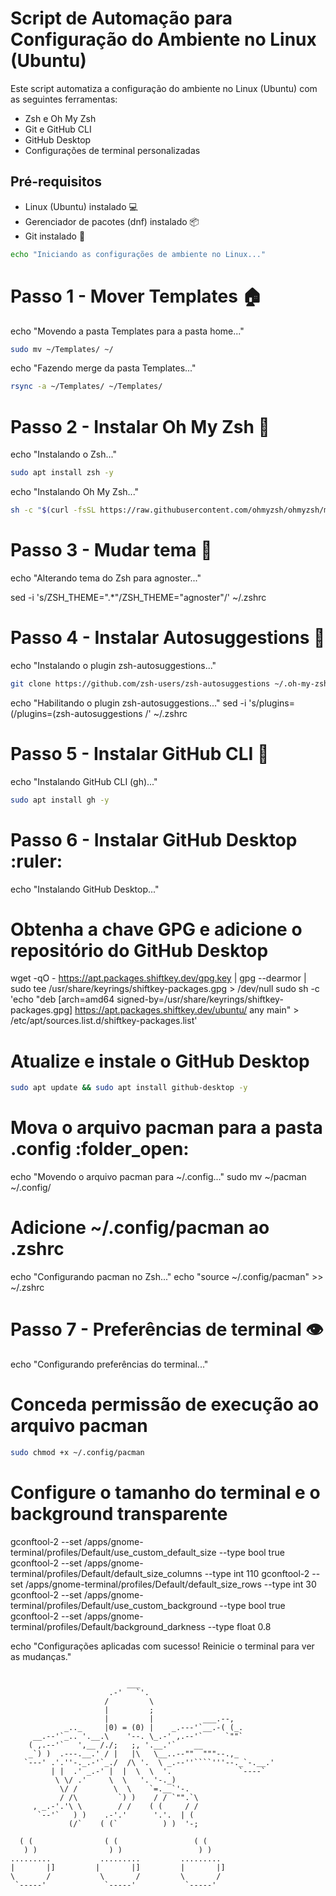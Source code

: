 # Script de Automação para Configuração do Ambiente no Linux (Ubuntu)

Este script automatiza a configuração do ambiente no Linux (Ubuntu) com as seguintes ferramentas:
- Zsh e Oh My Zsh
- Git e GitHub CLI
- GitHub Desktop
- Configurações de terminal personalizadas

## Pré-requisitos
- Linux (Ubuntu) instalado :computer:
- Gerenciador de pacotes (dnf) instalado :package:
- Git instalado :octopus:

```bash
echo "Iniciando as configurações de ambiente no Linux..."
```
# Passo 1 - Mover Templates :house:
echo "Movendo a pasta Templates para a pasta home..."
```bash
sudo mv ~/Templates/ ~/
```
echo "Fazendo merge da pasta Templates..."
```bash
rsync -a ~/Templates/ ~/Templates/
```
# Passo 2 - Instalar Oh My Zsh :rainbow:
echo "Instalando o Zsh..."
```bash
sudo apt install zsh -y
```
echo "Instalando Oh My Zsh..."
```bash
sh -c "$(curl -fsSL https://raw.githubusercontent.com/ohmyzsh/ohmyzsh/master/tools/install.sh)"
```
# Passo 3 - Mudar tema :file_folder:
echo "Alterando tema do Zsh para agnoster..."

sed -i 's/ZSH_THEME=".*"/ZSH_THEME="agnoster"/' ~/.zshrc

# Passo 4 - Instalar Autosuggestions :rainbow:
echo "Instalando o plugin zsh-autosuggestions..."
```bash
git clone https://github.com/zsh-users/zsh-autosuggestions ~/.oh-my-zsh/custom/plugins/zsh-autosuggestions
```
echo "Habilitando o plugin zsh-autosuggestions..."
sed -i 's/plugins=(/plugins=(zsh-autosuggestions /' ~/.zshrc

# Passo 5 - Instalar GitHub CLI :octopus:
echo "Instalando GitHub CLI (gh)..."
```bash
sudo apt install gh -y
```
# Passo 6 - Instalar GitHub Desktop :ruler:
echo "Instalando GitHub Desktop..."

# Obtenha a chave GPG e adicione o repositório do GitHub Desktop
wget -qO - https://apt.packages.shiftkey.dev/gpg.key | gpg --dearmor | sudo tee /usr/share/keyrings/shiftkey-packages.gpg > /dev/null
sudo sh -c 'echo "deb [arch=amd64 signed-by=/usr/share/keyrings/shiftkey-packages.gpg] https://apt.packages.shiftkey.dev/ubuntu/ any main" > /etc/apt/sources.list.d/shiftkey-packages.list'

# Atualize e instale o GitHub Desktop
```bash
sudo apt update && sudo apt install github-desktop -y
```
# Mova o arquivo pacman para a pasta .config :folder_open:
echo "Movendo o arquivo pacman para ~/.config..."
sudo mv ~/pacman ~/.config/

# Adicione ~/.config/pacman ao .zshrc
echo "Configurando pacman no Zsh..."
echo "source ~/.config/pacman" >> ~/.zshrc

# Passo 7 - Preferências de terminal :eye:
echo "Configurando preferências do terminal..."

# Conceda permissão de execução ao arquivo pacman
```bash
sudo chmod +x ~/.config/pacman 
```
# Configure o tamanho do terminal e o background transparente
gconftool-2 --set /apps/gnome-terminal/profiles/Default/use_custom_default_size --type bool true
gconftool-2 --set /apps/gnome-terminal/profiles/Default/default_size_columns --type int 110
gconftool-2 --set /apps/gnome-terminal/profiles/Default/default_size_rows --type int 30
gconftool-2 --set /apps/gnome-terminal/profiles/Default/use_custom_background --type bool true
gconftool-2 --set /apps/gnome-terminal/profiles/Default/background_darkness --type float 0.8

echo "Configurações aplicadas com sucesso! Reinicie o terminal para ver as mudanças."


```                         ___

                          ___
                      .-'   `'.
                     /         \
                     |         ;
                     |         |           ___.--,
            _.._     |0) = (0) |    _.---'`__.-( (_.
     __.--'`_.. '.__.\    '--. \_.-' ,.--'`     `""`
    ( ,.--'`   ',__ /./;   ;, '.__.'`    __
    _`) )  .---.__.' / |   |\   \__..--""  """--.,_
   `---' .'.''-._.-'`_./  /\ '.  \ _.--''````'''--._`-.__.'
         | |  .' _.-' |  |  \  \  '.               `----`
          \ \/ .'     \  \   '. '-._)
           \/ /        \  \    `=.__`'-.
           / /\         `) )    / / `"".`\
     , _.-'.'\ \        / /    ( (     / /
      `--'`   ) )    .-'.'      '.'.  | (
             (/`    ( (`          ) )  '-;    
            
  ( (                ( (                 ( (                
   ) )                ) )                 ) )               
.........           .........         .........           
|       |]         |       |]         |       |]                
\       /           \       /         \       /              
 `-----'             `-----'           `-----'  
           





